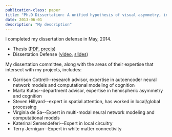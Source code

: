 ```yaml
---
publication-class: paper
title: "Ph.D Dissertation: A unified hypothesis of visual asymmetry, interhemispheric communication, and their typical development in humans"
date: 2013-06-01
description: "My description"
---
```


<p>
    I completed my dissertation defense in May, 2014.
    <ul>
        <li>Thesis (<a href="docs/papers/Cipollini_Thesis_2014.pdf">PDF</a>, <a href="http://cseweb.ucsd.edu/~bcipolli/docs/papers/Cipollini_Thesis_Precis.pdf">precis</a>)</li>
        <li>
            Dissertation Defense
            (<a href="https://www.youtube.com/watch?v=O52eRLiGLB8">video</a>,
            <a href="http://cseweb.ucsd.edu/~bcipolli/docs/presentations/Cipollini_Defense_2014_Slides.pdf">slides</a>)
        </li>
    </ul>
</p>

<p>
  My dissertation committee, along with the areas of their expertise that
  intersect with my projects, includes:
  <ul>
    <li><a>Garrison Cottrell</a>--research advisor, expertise in autoencoder neural network models and computational modeling of cognition</li>
    <li><a>Marta Kutas</a>--department advisor, expertise in hemispheric asymmetry and cognition </li>
    <li><a>Steven Hillyard</a>--expert in spatial attention, has worked in local/global processing</li>
    <li><a>Virginia de Sa</a>--Expert in multi-modal neural network modeling and computational models</li>
    <li><a>Katerinal Semendeferi</a>--Expert in local circuitry</li>
    <li><a>Terry Jernigan</a>--Expert in white matter connectivity</li>
  </ul>
</p>
